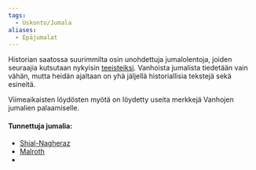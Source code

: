 ```yaml
---
tags:
  - Uskonto/Jumala
aliases:
  - Epäjumalat
---
```


Historian saatossa suurimmilta osin unohdettuja jumalolentoja, joiden seuraajia kutsutaan nykyisin [teeisteiksi](Teeistit.md). Vanhoista jumalista tiedetään vain vähän, mutta heidän ajaltaan on yhä jäljellä historiallisia tekstejä sekä esineitä.

Viimeaikaisten löydösten myötä on löydetty useita merkkejä Vanhojen jumalien palaamiselle.


#### Tunnettuja jumalia:
- [Shial-Nagheraz](Shial-Nagheraz.md)
- [Malroth](Malroth.md)
- 